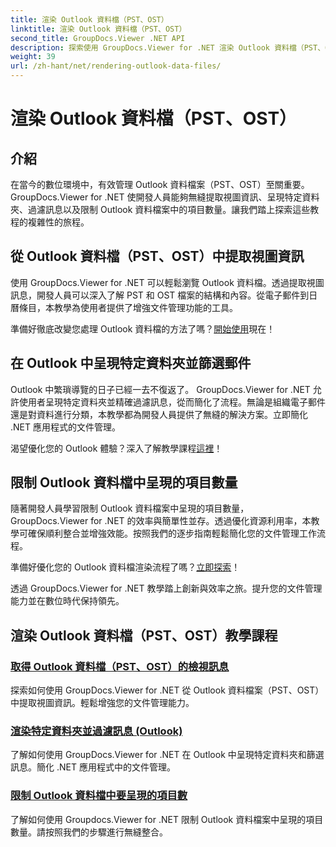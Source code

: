 ```yaml
---
title: 渲染 Outlook 資料檔（PST、OST）
linktitle: 渲染 Outlook 資料檔（PST、OST）
second_title: GroupDocs.Viewer .NET API
description: 探索使用 GroupDocs.Viewer for .NET 渲染 Outlook 資料檔（PST、OST）教學。輕鬆發現高效率的文件管理技術。
weight: 39
url: /zh-hant/net/rendering-outlook-data-files/
---
```


# 渲染 Outlook 資料檔（PST、OST）

## 介紹

在當今的數位環境中，有效管理 Outlook 資料檔案（PST、OST）至關重要。 GroupDocs.Viewer for .NET 使開發人員能夠無縫提取視圖資訊、呈現特定資料夾、過濾訊息以及限制 Outlook 資料檔案中的項目數量。讓我們踏上探索這些教程的複雜性的旅程。

## 從 Outlook 資料檔（PST、OST）中提取視圖資訊
使用 GroupDocs.Viewer for .NET 可以輕鬆瀏覽 Outlook 資料檔。透過提取視圖訊息，開發人員可以深入了解 PST 和 OST 檔案的結構和內容。從電子郵件到日曆條目，本教學為使用者提供了增強文件管理功能的工具。 

準備好徹底改變您處理 Outlook 資料檔的方法了嗎？[開始使用](./get-view-info-outlook-data-file/)現在！

## 在 Outlook 中呈現特定資料夾並篩選郵件
Outlook 中繁瑣導覽的日子已經一去不復返了。 GroupDocs.Viewer for .NET 允許使用者呈現特定資料夾並精確過濾訊息，從而簡化了流程。無論是組織電子郵件還是對資料進行分類，本教學都為開發人員提供了無縫的解決方案。立即簡化 .NET 應用程式的文件管理。

渴望優化您的 Outlook 體驗？深入了解教學課程[這裡](./render-specific-folders-and-filter-messages-outlook/)！

## 限制 Outlook 資料檔中呈現的項目數量
隨著開發人員學習限制 Outlook 資料檔案中呈現的項目數量，GroupDocs.Viewer for .NET 的效率與簡單性並存。透過優化資源利用率，本教學可確保順利整合並增強效能。按照我們的逐步指南輕鬆簡化您的文件管理工作流程。

準備好優化您的 Outlook 資料檔渲染流程了嗎？[立即探索](./limit-items-to-render-outlook-data-files/)！

透過 GroupDocs.Viewer for .NET 教學踏上創新與效率之旅。提升您的文件管理能力並在數位時代保持領先。
## 渲染 Outlook 資料檔（PST、OST）教學課程
### [取得 Outlook 資料檔（PST、OST）的檢視訊息](./get-view-info-outlook-data-file/)
探索如何使用 GroupDocs.Viewer for .NET 從 Outlook 資料檔案（PST、OST）中提取視圖資訊。輕鬆增強您的文件管理能力。
### [渲染特定資料夾並過濾訊息 (Outlook)](./render-specific-folders-and-filter-messages-outlook/)
了解如何使用 GroupDocs.Viewer for .NET 在 Outlook 中呈現特定資料夾和篩選訊息。簡化 .NET 應用程式中的文件管理。
### [限制 Outlook 資料檔中要呈現的項目數](./limit-items-to-render-outlook-data-files/)
了解如何使用 Groupdocs.Viewer for .NET 限制 Outlook 資料檔案中呈現的項目數量。請按照我們的步驟進行無縫整合。